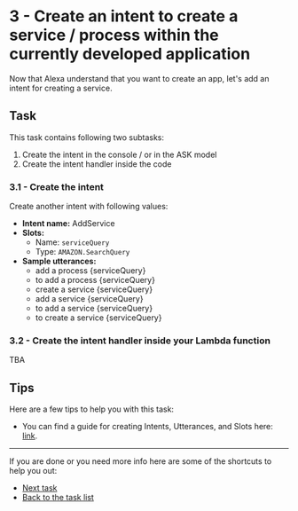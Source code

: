 # 3 - Create an intent to create a service / process within the currently developed application

Now that Alexa understand that you want to create an app, let's add an intent for creating a service.

## Task

This task contains following two subtasks:

1. Create the intent in the console / or in the ASK model
2. Create the intent handler inside the code

### 3.1 - Create the intent

Create another intent with following values:

- **Intent name:** AddService
- **Slots:** 
  - Name: `serviceQuery`
  - Type: `AMAZON.SearchQuery`
- **Sample utterances:**
  - add a process {serviceQuery}
  - to add a process {serviceQuery}
  - create a service {serviceQuery}
  - add a service {serviceQuery}
  - to add a service {serviceQuery}
  - to create a service {serviceQuery}

### 3.2 - Create the intent handler inside your Lambda function

TBA

## Tips

Here are a few tips to help you with this task:

- You can find a guide for creating Intents, Utterances, and Slots here: [link](https://developer.amazon.com/docs/custom-skills/create-intents-utterances-and-slots.html).

------

If you are done or you need more info here are some of the shortcuts to help you out:

- [Next task](../4-start-working-intent)
- [Back to the task list](../)